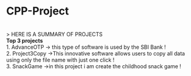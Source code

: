 # CPP-Project
<br>
> HERE IS A SUMMARY OF PROJECTS<br>
<b>Top 3 projects</b><br>
1. AdvanceOTP -> this type of software is used by the SBI Bank !<br>
2. Project3Copy ->This innovative software allows users to copy all data using only the file name with just one click !<br>
3. SnackGame ->in this project i am create the childhood snack game !
